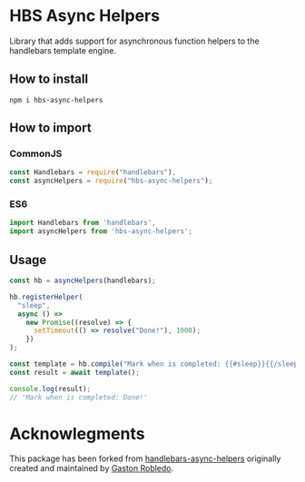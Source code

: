# HBS Async Helpers

Library that adds support for asynchronous function helpers to the handlebars template engine.

## How to install

```shell
npm i hbs-async-helpers
```

## How to import

### CommonJS

```javascript
const Handlebars = require("handlebars"),
const asyncHelpers = require("hbs-async-helpers");
```

### ES6

```javascript
import Handlebars from 'handlebars',
import asyncHelpers from 'hbs-async-helpers';
```

## Usage

```javascript
const hb = asyncHelpers(handlebars);

hb.registerHelper(
  "sleep",
  async () =>
    new Promise((resolve) => {
      setTimeout(() => resolve("Done!"), 1000);
    })
);

const template = hb.compile("Mark when is completed: {{#sleep}}{{/sleep}}");
const result = await template();

console.log(result);
// 'Mark when is completed: Done!'
```

# Acknowlegments

This package has been forked from [handlebars-async-helpers](https://github.com/gastonrobledo/handlebars-async-helpers) originally created and maintained by [Gaston Robledo](https://github.com/gastonrobledo).
